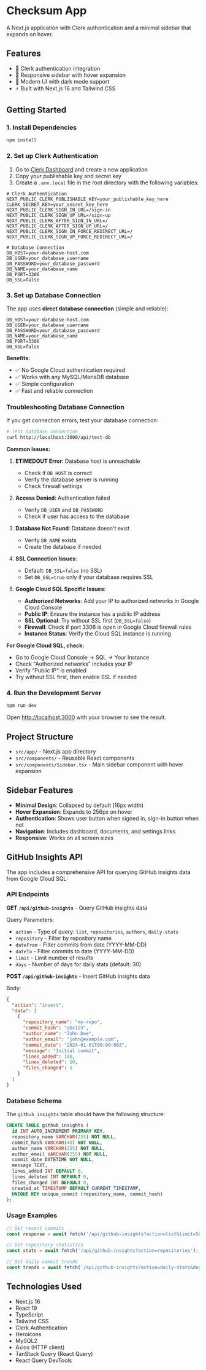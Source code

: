 # Checksum App

A Next.js application with Clerk authentication and a minimal sidebar that expands on hover.

## Features

- 🔐 Clerk authentication integration
- 📱 Responsive sidebar with hover expansion
- 🎨 Modern UI with dark mode support
- ⚡ Built with Next.js 16 and Tailwind CSS

## Getting Started

### 1. Install Dependencies

```bash
npm install
```

### 2. Set up Clerk Authentication

1. Go to [Clerk Dashboard](https://dashboard.clerk.com) and create a new application
2. Copy your publishable key and secret key
3. Create a `.env.local` file in the root directory with the following variables:

```env
# Clerk Authentication
NEXT_PUBLIC_CLERK_PUBLISHABLE_KEY=your_publishable_key_here
CLERK_SECRET_KEY=your_secret_key_here
NEXT_PUBLIC_CLERK_SIGN_IN_URL=/sign-in
NEXT_PUBLIC_CLERK_SIGN_UP_URL=/sign-up
NEXT_PUBLIC_CLERK_AFTER_SIGN_IN_URL=/
NEXT_PUBLIC_CLERK_AFTER_SIGN_UP_URL=/
NEXT_PUBLIC_CLERK_SIGN_IN_FORCE_REDIRECT_URL=/
NEXT_PUBLIC_CLERK_SIGN_UP_FORCE_REDIRECT_URL=/

# Database Connection
DB_HOST=your-database-host.com
DB_USER=your_database_username
DB_PASSWORD=your_database_password
DB_NAME=your_database_name
DB_PORT=3306
DB_SSL=false
```

### 3. Set up Database Connection

The app uses **direct database connection** (simple and reliable):

```env
DB_HOST=your-database-host.com
DB_USER=your_database_username
DB_PASSWORD=your_database_password
DB_NAME=your_database_name
DB_PORT=3306
DB_SSL=false
```

**Benefits:**
- ✅ No Google Cloud authentication required
- ✅ Works with any MySQL/MariaDB database
- ✅ Simple configuration
- ✅ Fast and reliable connection

### Troubleshooting Database Connection

If you get connection errors, test your database connection:

```bash
# Test database connection
curl http://localhost:3000/api/test-db
```

**Common Issues:**

1. **ETIMEDOUT Error**: Database host is unreachable
   - Check if `DB_HOST` is correct
   - Verify the database server is running
   - Check firewall settings

2. **Access Denied**: Authentication failed
   - Verify `DB_USER` and `DB_PASSWORD`
   - Check if user has access to the database

3. **Database Not Found**: Database doesn't exist
   - Verify `DB_NAME` exists
   - Create the database if needed

4. **SSL Connection Issues**: 
   - Default: `DB_SSL=false` (no SSL)
   - Set `DB_SSL=true` only if your database requires SSL

5. **Google Cloud SQL Specific Issues**:
   - **Authorized Networks**: Add your IP to authorized networks in Google Cloud Console
   - **Public IP**: Ensure the instance has a public IP address
   - **SSL Optional**: Try without SSL first (`DB_SSL=false`)
   - **Firewall**: Check if port 3306 is open in Google Cloud firewall rules
   - **Instance Status**: Verify the Cloud SQL instance is running

**For Google Cloud SQL, check:**
- Go to Google Cloud Console → SQL → Your Instance
- Check "Authorized networks" includes your IP
- Verify "Public IP" is enabled
- Try without SSL first, then enable SSL if needed

### 4. Run the Development Server

```bash
npm run dev
```

Open [http://localhost:3000](http://localhost:3000) with your browser to see the result.

## Project Structure

- `src/app/` - Next.js app directory
- `src/components/` - Reusable React components
- `src/components/Sidebar.tsx` - Main sidebar component with hover expansion

## Sidebar Features

- **Minimal Design**: Collapsed by default (16px width)
- **Hover Expansion**: Expands to 256px on hover
- **Authentication**: Shows user button when signed in, sign-in button when not
- **Navigation**: Includes dashboard, documents, and settings links
- **Responsive**: Works on all screen sizes

## GitHub Insights API

The app includes a comprehensive API for querying GitHub insights data from Google Cloud SQL:

### API Endpoints

**GET `/api/github-insights`** - Query GitHub insights data

Query Parameters:
- `action` - Type of query: `list`, `repositories`, `authors`, `daily-stats`
- `repository` - Filter by repository name
- `dateFrom` - Filter commits from date (YYYY-MM-DD)
- `dateTo` - Filter commits to date (YYYY-MM-DD)
- `limit` - Limit number of results
- `days` - Number of days for daily stats (default: 30)

**POST `/api/github-insights`** - Insert GitHub insights data

Body:
```json
{
  "action": "insert",
  "data": [
    {
      "repository_name": "my-repo",
      "commit_hash": "abc123",
      "author_name": "John Doe",
      "author_email": "john@example.com",
      "commit_date": "2024-01-01T00:00:00Z",
      "message": "Initial commit",
      "lines_added": 100,
      "lines_deleted": 10,
      "files_changed": 5
    }
  ]
}
```

### Database Schema

The `github_insights` table should have the following structure:

```sql
CREATE TABLE github_insights (
  id INT AUTO_INCREMENT PRIMARY KEY,
  repository_name VARCHAR(255) NOT NULL,
  commit_hash VARCHAR(40) NOT NULL,
  author_name VARCHAR(255) NOT NULL,
  author_email VARCHAR(255) NOT NULL,
  commit_date DATETIME NOT NULL,
  message TEXT,
  lines_added INT DEFAULT 0,
  lines_deleted INT DEFAULT 0,
  files_changed INT DEFAULT 0,
  created_at TIMESTAMP DEFAULT CURRENT_TIMESTAMP,
  UNIQUE KEY unique_commit (repository_name, commit_hash)
);
```

### Usage Examples

```javascript
// Get recent commits
const response = await fetch('/api/github-insights?action=list&limit=50');

// Get repository statistics
const stats = await fetch('/api/github-insights?action=repositories');

// Get daily commit trends
const trends = await fetch('/api/github-insights?action=daily-stats&days=7');
```

## Technologies Used

- Next.js 16
- React 19
- TypeScript
- Tailwind CSS
- Clerk Authentication
- Heroicons
- MySQL2
- Axios (HTTP client)
- TanStack Query (React Query)
- React Query DevTools
